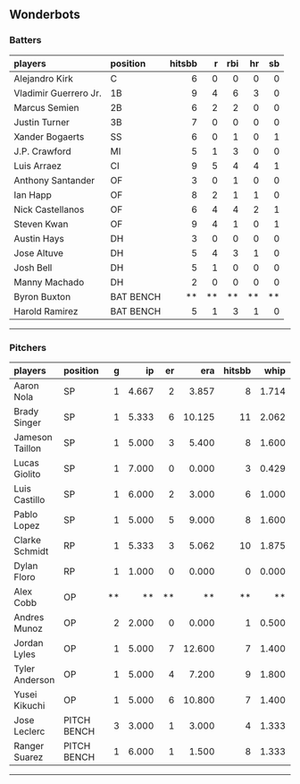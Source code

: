 ## Wonderbots

### Batters

 
|players               |position  | hitsbb|  r| rbi| hr| sb| 
|:---------------------|:---------|------:|--:|---:|--:|--:| 
|Alejandro Kirk        |C         |      6|  0|   0|  0|  0| 
|Vladimir Guerrero Jr. |1B        |      9|  4|   6|  3|  0| 
|Marcus Semien         |2B        |      6|  2|   2|  0|  0| 
|Justin Turner         |3B        |      7|  0|   0|  0|  0| 
|Xander Bogaerts       |SS        |      6|  0|   1|  0|  1| 
|J.P. Crawford         |MI        |      5|  1|   3|  0|  0| 
|Luis Arraez           |CI        |      9|  5|   4|  4|  1| 
|Anthony Santander     |OF        |      3|  0|   1|  0|  0| 
|Ian Happ              |OF        |      8|  2|   1|  1|  0| 
|Nick Castellanos      |OF        |      6|  4|   4|  2|  1| 
|Steven Kwan           |OF        |      9|  4|   1|  0|  1| 
|Austin Hays           |DH        |      3|  0|   0|  0|  0| 
|Jose Altuve           |DH        |      5|  4|   3|  1|  0| 
|Josh Bell             |DH        |      5|  1|   0|  0|  0| 
|Manny Machado         |DH        |      2|  0|   0|  0|  0| 
|Byron Buxton          |BAT BENCH |     **| **|  **| **| **| 
|Harold Ramirez        |BAT BENCH |      5|  1|   3|  1|  0| 


* * *

### Pitchers

 
|players         |position    |  g|    ip| er|    era| hitsbb|  whip| so|  w| sv| 
|:---------------|:-----------|--:|-----:|--:|------:|------:|-----:|--:|--:|--:| 
|Aaron Nola      |SP          |  1| 4.667|  2|  3.857|      8| 1.714|  1|  0|  0| 
|Brady Singer    |SP          |  1| 5.333|  6| 10.125|     11| 2.062|  2|  0|  0| 
|Jameson Taillon |SP          |  1| 5.000|  3|  5.400|      8| 1.600|  5|  0|  0| 
|Lucas Giolito   |SP          |  1| 7.000|  0|  0.000|      3| 0.429| 12|  1|  0| 
|Luis Castillo   |SP          |  1| 6.000|  2|  3.000|      6| 1.000|  8|  1|  0| 
|Pablo Lopez     |SP          |  1| 5.000|  5|  9.000|      8| 1.600|  8|  0|  0| 
|Clarke Schmidt  |RP          |  1| 5.333|  3|  5.062|     10| 1.875|  3|  0|  0| 
|Dylan Floro     |RP          |  1| 1.000|  0|  0.000|      0| 0.000|  0|  0|  0| 
|Alex Cobb       |OP          | **|    **| **|     **|     **|    **| **| **| **| 
|Andres Munoz    |OP          |  2| 2.000|  0|  0.000|      1| 0.500|  4|  0|  1| 
|Jordan Lyles    |OP          |  1| 5.000|  7| 12.600|      7| 1.400|  3|  0|  0| 
|Tyler Anderson  |OP          |  1| 5.000|  4|  7.200|      9| 1.800|  7|  0|  0| 
|Yusei Kikuchi   |OP          |  1| 5.000|  6| 10.800|      7| 1.400|  3|  0|  0| 
|Jose Leclerc    |PITCH BENCH |  3| 3.000|  1|  3.000|      4| 1.333|  4|  0|  0| 
|Ranger Suarez   |PITCH BENCH |  1| 6.000|  1|  1.500|      8| 1.333|  5|  1|  0| 


* * *


